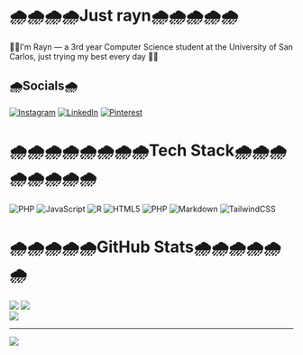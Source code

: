# 🌧️🌧️🌧️🌧️Just rayn🌧️🌧️🌧️🌧️🌧️
🌱🌱I'm Rayn — a 3rd year Computer Science student at the University of San Carlos, just trying my best every day 🌱🌱


## 🌧️Socials🌧️
[![Instagram](https://img.shields.io/badge/Instagram-%23E4405F.svg?logo=Instagram&logoColor=white)](https://instagram.com/carbonarayn) [![LinkedIn](https://img.shields.io/badge/LinkedIn-%230077B5.svg?logo=linkedin&logoColor=white)](https://linkedin.com/in/von-rayn-malingin-a135882a2/) [![Pinterest](https://img.shields.io/badge/Pinterest-%23E60023.svg?logo=Pinterest&logoColor=white)](https://pinterest.com/Bonrayn) 

# 🌧️🌧️🌧️🌧️🌧️🌧️🌧️🌧️Tech Stack🌧️🌧️🌧️🌧️🌧️🌧️🌧️🌧️
![PHP](https://img.shields.io/badge/php-%23777BB4.svg?style=for-the-badge&logo=php&logoColor=white) ![JavaScript](https://img.shields.io/badge/javascript-%23323330.svg?style=for-the-badge&logo=javascript&logoColor=%23F7DF1E) ![R](https://img.shields.io/badge/r-%23276DC3.svg?style=for-the-badge&logo=r&logoColor=white) ![HTML5](https://img.shields.io/badge/html5-%23E34F26.svg?style=for-the-badge&logo=html5&logoColor=white) ![PHP](https://img.shields.io/badge/php-%23777BB4.svg?style=for-the-badge&logo=php&logoColor=white) ![Markdown](https://img.shields.io/badge/markdown-%23000000.svg?style=for-the-badge&logo=markdown&logoColor=white) ![TailwindCSS](https://img.shields.io/badge/tailwindcss-%2338B2AC.svg?style=for-the-badge&logo=tailwind-css&logoColor=white)

# 🌧️🌧️🌧️🌧️🌧️GitHub Stats🌧️🌧️🌧️🌧️🌧️🌧️
![](https://github-readme-stats.vercel.app/api?username=justrayn&theme=dark&hide_border=false&include_all_commits=false&count_private=false)
![](https://github-readme-stats.vercel.app/api/top-langs/?username=justrayn&theme=dark&hide_border=false&include_all_commits=false&count_private=false&layout=compact)<br/>
![](https://nirzak-streak-stats.vercel.app/?user=justrayn&theme=dark&hide_border=false)


---
[![](https://visitcount.itsvg.in/api?id=justrayn&icon=0&color=0)](https://visitcount.itsvg.in)

<!-- Proudly created with GPRM ( https://gprm.itsvg.in ) -->


